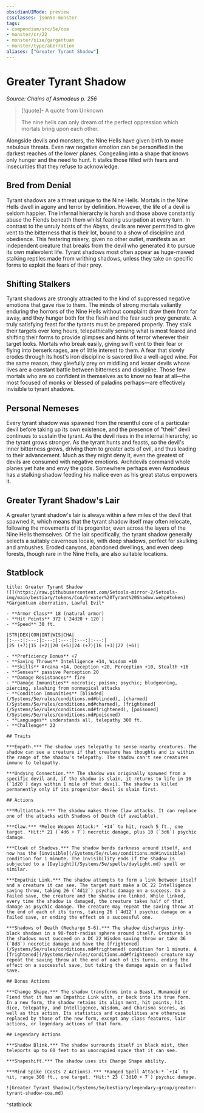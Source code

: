 ```yaml
---
obsidianUIMode: preview
cssclasses: json5e-monster
tags:
- compendium/src/5e/coa
- monster/cr/22
- monster/size/gargantuan
- monster/type/aberration
aliases: ["Greater Tyrant Shadow"]
---
```

# Greater Tyrant Shadow
*Source: Chains of Asmodeus p. 256*  

> [!quote]- A quote from Unknown  
> 
> The nine hells can only dream of the perfect oppression which mortals bring upon each other.

Alongside devils and monsters, the Nine Hells have given birth to more nebulous threats. Even raw negative emotion can be personified in the darkest reaches of the lower planes. Congealing into a shape that knows only hunger and the need to hunt. It stalks those filled with fears and insecurities that they refuse to acknowledge.

## Bred from Denial

Tyrant shadows are a threat unique to the Nine Hells. Mortals in the Nine Hells dwell in agony and terror by definition. However, the life of a devil is seldom happier. The infernal hierarchy is harsh and those above constantly abuse the Fiends beneath them whilst fearing usurpation at every turn. In contrast to the unruly hosts of the Abyss, devils are never permitted to give vent to the bitterness that is their lot, bound to a show of discipline and obedience. This festering misery, given no other outlet, manifests as an independent creature that breaks from the devil who generated it to pursue its own malevolent life. Tyrant shadows most often appear as huge-mawed stalking reptiles made from writhing shadows, unless they take on specific forms to exploit the fears of their prey.

## Shifting Stalkers

Tyrant shadows are strongly attracted to the kind of suppressed negative emotions that gave rise to them. The minds of strong mortals valiantly enduring the horrors of the Nine Hells without complaint draw them from far away, and they hunger both for the flesh and the fear such prey generate. A truly satisfying feast for the tyrants must be prepared properly. They stalk their targets over long hours, telepathically sensing what is most feared and shifting their forms to provide glimpses and hints of terror wherever their target looks. Mortals who break easily, giving swift vent to their fear or flying into berserk rages, are of little interest to them. A fear that slowly erodes through its host's iron discipline is savored like a well-aged wine. For the same reason, they gleefully prey on middling and lesser devils whose lives are a constant battle between bitterness and discipline. Those few mortals who are so confident in themselves as to know no fear at all—the most focused of monks or blessed of paladins perhaps—are effectively invisible to tyrant shadows.

## Personal Nemeses

Every tyrant shadow was spawned from the resentful core of a particular devil before taking up its own existence, and the presence of "their" devil continues to sustain the tyrant. As the devil rises in the internal hierarchy, so the tyrant grows stronger. As the tyrant hunts and feasts, so the devil's inner bitterness grows, driving them to greater acts of evil, and thus leading to their advancement. Much as they might deny it, even the greatest of devils are consumed with negative emotions. Archdevils command whole planes yet hate and envy the gods. Somewhere perhaps even Asmodeus has a stalking shadow feeding his malice even as his great status empowers it.

## Greater Tyrant Shadow's Lair

A greater tyrant shadow's lair is always within a few miles of the devil that spawned it, which means that the tyrant shadow itself may often relocate, following the movements of its progenitor, even across the layers of the Nine Hells themselves. Of the lair specifically, the tyrant shadow generally selects a suitably cavernous locale, with deep shadows, perfect for skulking and ambushes. Eroded canyons, abandoned dwellings, and even deep forests, though rare in the Nine Hells, are also suitable locations.

## Statblock

```ad-statblock
title: Greater Tyrant Shadow
![](https://raw.githubusercontent.com/5etools-mirror-2/5etools-img/main/bestiary/tokens/CoA/Greater%20Tyrant%20Shadow.webp#token)
*Gargantuan aberration, Lawful Evil*

- **Armor Class** 18 (natural armor)
- **Hit Points** 372 (`24d20 + 120`)
- **Speed** 30 ft.

|STR|DEX|CON|INT|WIS|CHA|
|:---:|:---:|:---:|:---:|:---:|:---:|
|25 (+7)|15 (+2)|20 (+5)|24 (+7)|16 (+3)|22 (+6)|

- **Proficiency Bonus** +7
- **Saving Throws** Intelligence +14, Wisdom +10
- **Skills** Arcana +14, Deception +20, Perception +10, Stealth +16
- **Senses** passive Perception 20
- **Damage Resistances** fire
- **Damage Immunities** necrotic; poison; psychic; bludgeoning, piercing, slashing from nonmagical attacks
- **Condition Immunities** [blinded](/Systems/5e/rules/conditions.md#blinded), [charmed](/Systems/5e/rules/conditions.md#charmed), [frightened](/Systems/5e/rules/conditions.md#frightened), [poisoned](/Systems/5e/rules/conditions.md#poisoned)
- **Languages** understands all, telepathy 300 ft.
- **Challenge** 22

## Traits

***Empath.*** The shadow uses telepathy to sense nearby creatures. The shadow can see a creature if that creature has thoughts and is within the range of the shadow's telepathy. The shadow can't see creatures immune to telepathy.

***Undying Connection.*** The shadow was originally spawned from a specific devil and, if the shadow is slain, it returns to life in 10 (`1d20`) days within 1 mile of that devil. The shadow is killed permanently only if its progenitor devil is slain first.

## Actions

***Multiattack.*** The shadow makes three Claw attacks. It can replace one of the attacks with Shadows of Death (if available).

***Claw.*** *Melee Weapon Attack:* `+14` to hit, reach 5 ft., one target. *Hit:* 21 (`4d6 + 7`) necrotic damage, plus 10 (`3d6`) psychic damage.

***Cloak of Shadows.*** The shadow bends darkness around itself, and now has the [invisible](/Systems/5e/rules/conditions.md#invisible) condition for 1 minute. The invisibility ends if the shadow is subjected to a [Daylight](/Systems/5e/spells/daylight.md) spell or similar.

***Empathic Link.*** The shadow attempts to form a link between itself and a creature it can see. The target must make a DC 22 Intelligence saving throw, taking 26 (`4d12`) psychic damage on a success. On a failed save, the creature and the shadow are linked. While linked, every time the shadow is damaged, the creature takes half of that damage as psychic damage. The creature may repeat the saving throw at the end of each of its turns, taking 26 (`4d12`) psychic damage on a failed save, or ending the effect on a successful one.

***Shadows of Death (Recharge 5-6).*** The shadow discharges inky-black shadows in a 90-foot-radius sphere around itself. Creatures in the shadows must succeed on a DC 22 Wisdom saving throw or take 36 (`8d8`) necrotic damage and have the [frightened](/Systems/5e/rules/conditions.md#frightened) condition for 1 minute. A [frightened](/Systems/5e/rules/conditions.md#frightened) creature may repeat the saving throw at the end of each of its turns, ending the effect on a successful save, but taking the damage again on a failed save.

## Bonus Actions

***Change Shape.*** The shadow transforms into a Beast, Humanoid or Fiend that it has an Empathic Link with, or back into its true form. In a new form, the shadow retains its align ment, hit points, hit dice, telepathy, and Intelligence, Wisdom, and Charisma scores, as well as this action. Its statistics and capabilities are otherwise replaced by those of the new form, except any class features, lair actions, or legendary actions of that form.

## Legendary Actions

***Shadow Blink.*** The shadow surrounds itself in black mist, then teleports up to 60 feet to an unoccupied space that it can see.

***Shapeshift.*** The shadow uses its Change Shape ability.

***Mind Spike (Costs 2 Actions).*** *Ranged Spell Attack:* `+14` to hit, range 300 ft., one target. *Hit:* 23 (`3d10 + 7`) psychic damage.

![Greater Tyrant Shadow](/Systems/5e/bestiary/legendary-group/greater-tyrant-shadow-coa.md)
```
^statblock